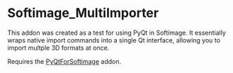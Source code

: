 Softimage_MultiImporter
=======================


This addon was created as a test for using PyQt in Softimage. It essentially wraps native import commands into a single Qt interface, allowing you to import multple 3D formats at once.

Requires the [PyQtForSoftimage](https://github.com/caron/PyQtForSoftimage) addon.

